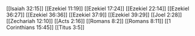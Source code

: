 [[Isaiah 32:15]]
[[Ezekiel 11:19]]
[[Ezekiel 17:24]]
[[Ezekiel 22:14]]
[[Ezekiel 36:27]]
[[Ezekiel 36:36]]
[[Ezekiel 37:9]]
[[Ezekiel 39:29]]
[[Joel 2:28]]
[[Zechariah 12:10]]
[[Acts 2:16]]
[[Romans 8:2]]
[[Romans 8:11]]
[[1 Corinthians 15:45]]
[[Titus 3:5]]
